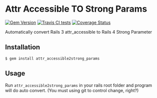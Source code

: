 # Attr Accessible TO Strong Params

[![Gem Version](https://badge.fury.io/rb/attr_accessible2strong_params.svg)](http://badge.fury.io/rb/attr_accessible2strong_params)
[![Travis CI tests](https://travis-ci.org/Eric-Guo/attr_accessible2strong_params.png)](https://travis-ci.org/Eric-Guo/attr_accessible2strong_params)
[![Coverage Status](https://coveralls.io/repos/Eric-Guo/attr_accessible2strong_params/badge.png?branch=master)](https://coveralls.io/r/Eric-Guo/attr_accessible2strong_params?branch=master)

Automatically convert Rails 3 attr_accessible to Rails 4 Strong Parameter

## Installation

    $ gem install attr_accessible2strong_params

## Usage

Run `attr_accessible2strong_params` in your rails root folder and program will do auto convert. (You must using git to control change, right?)